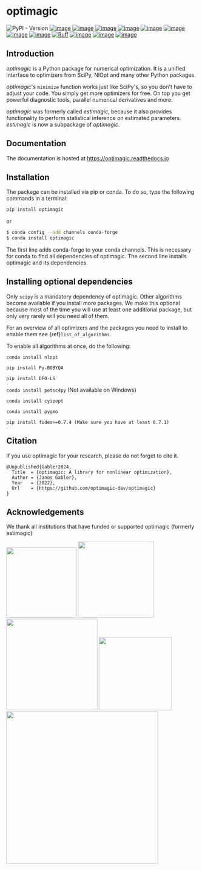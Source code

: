 # optimagic

![PyPI - Version](https://img.shields.io/pypi/v/optimagic)
[![image](https://img.shields.io/pypi/pyversions/optimagic)](https://pypi.org/project/optimagic)
[![image](https://img.shields.io/conda/vn/conda-forge/optimagic.svg)](https://anaconda.org/conda-forge/optimagic)
[![image](https://img.shields.io/conda/pn/conda-forge/optimagic.svg)](https://anaconda.org/conda-forge/optimagic)
[![image](https://img.shields.io/pypi/l/optimagic)](https://pypi.org/project/optimagic)
[![image](https://readthedocs.org/projects/optimagic/badge/?version=latest)](https://optimagic.readthedocs.io/en/latest)
[![image](https://img.shields.io/github/actions/workflow/status/optimagic-dev/optimagic/main.yml?branch=main)](https://github.com/optimagic-dev/optimagic/actions?query=branch%3Amain)
[![image](https://codecov.io/gh/optimagic-dev/optimagic/branch/main/graph/badge.svg)](https://codecov.io/gh/optimagic-dev/optimagic)
[![image](https://results.pre-commit.ci/badge/github/optimagic-dev/optimagic/main.svg)](https://results.pre-commit.ci/latest/github/optimagic-dev/optimagic/main)
[![Ruff](https://img.shields.io/endpoint?url=https://raw.githubusercontent.com/astral-sh/ruff/main/assets/badge/v2.json)](https://github.com/astral-sh/ruff)
[![image](https://pepy.tech/badge/optimagic/month)](https://pepy.tech/project/optimagic)
[![image](https://img.shields.io/badge/NumFOCUS-affiliated%20project-orange.svg?style=flat&colorA=E1523D&colorB=007D8A)](https://numfocus.org/sponsored-projects/affiliated-projects)
[![image](https://img.shields.io/twitter/follow/aiidateam.svg?style=social&label=Follow)](https://x.com/optimagic)

## Introduction

*optimagic* is a Python package for numerical optimization. It is a unified interface to
optimizers from SciPy, NlOpt and many other Python packages.

*optimagic*'s `minimize` function works just like SciPy's, so you don't have to adjust
your code. You simply get more optimizers for free. On top you get powerful diagnostic
tools, parallel numerical derivatives and more.

*optimagic* was formerly called *estimagic*, because it also provides functionality to
perform statistical inference on estimated parameters. *estimagic* is now a subpackage
of *optimagic*.

## Documentation

The documentation is hosted at https://optimagic.readthedocs.io

## Installation

The package can be installed via pip or conda. To do so, type the following commands in
a terminal:

```bash
pip install optimagic
```

or

```bash
$ conda config --add channels conda-forge
$ conda install optimagic
```

The first line adds conda-forge to your conda channels. This is necessary for conda to
find all dependencies of optimagic. The second line installs optimagic and its
dependencies.

## Installing optional dependencies

Only `scipy` is a mandatory dependency of optimagic. Other algorithms become available
if you install more packages. We make this optional because most of the time you will
use at least one additional package, but only very rarely will you need all of them.

For an overview of all optimizers and the packages you need to install to enable them
see {ref}`list_of_algorithms`.

To enable all algorithms at once, do the following:

`conda install nlopt`

`pip install Py-BOBYQA`

`pip install DFO-LS`

`conda install petsc4py` (Not available on Windows)

`conda install cyipopt`

`conda install pygmo`

`pip install fides>=0.7.4 (Make sure you have at least 0.7.1)`

## Citation

If you use optimagic for your research, please do not forget to cite it.

```
@Unpublished{Gabler2024,
  Title  = {optimagic: A library for nonlinear optimization},
  Author = {Janos Gabler},
  Year   = {2022},
  Url    = {https://github.com/optimagic-dev/optimagic}
}
```

## Acknowledgements

We thank all institutions that have funded or supported optimagic (formerly estimagic)

<img src="docs/source/_static/images/aai-institute-logo.svg" width="185">
<img src="docs/source/_static/images/numfocus_logo.png" width="200">
<img src="docs/source/_static/images/tra_logo.png" width="240">

<img src="docs/source/_static/images/hoover_logo.png" width="192">
<img src="docs/source/_static/images/transferlab-logo.svg" width="400">
